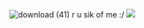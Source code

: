 ![download (41)](https://github.com/user-attachments/assets/d174ed14-e76c-4056-afa9-18134cdee998)
 r u sik of me :/
![](https://komarev.com/ghpvc/?username=your-github-llennys) 
